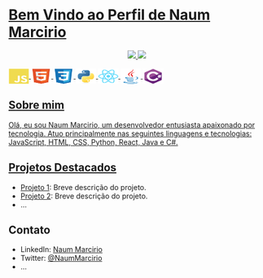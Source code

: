 <h1><a href="https://www.youtube.com/watch?v=dQw4w9WgXcQ">Bem Vindo ao Perfil de Naum Marcirio</a></h1>

<div align="center">
  <a href="https://github.com/NaumMarcirio">
  <img height="180em" src="https://github-readme-stats.vercel.app/api?username=NaumMarcirio&show_icons=false&theme=dark&include_all_commits=true&count_private=true"/>
  <img height="180em" src="https://github-readme-stats.vercel.app/api/top-langs/?username=NaumMarcirio&layout=compact&langs_count=7&theme=dark"/>
</div>
<div style="display: inline_block"><br>
  <img align="center" alt="Naum-Marcirio-Js" height="30" width="40" src="https://raw.githubusercontent.com/devicons/devicon/master/icons/javascript/javascript-plain.svg">
  <img align="center" alt="Naum-Marcirio-HTML" height="30" width="40" src="https://raw.githubusercontent.com/devicons/devicon/master/icons/html5/html5-original.svg">
  <img align="center" alt="Naum-Marcirio-CSS" height="30" width="40" src="https://raw.githubusercontent.com/devicons/devicon/master/icons/css3/css3-original.svg">
  <img align="center" alt="Naum-Marcirio-Python" height="30" width="40" src="https://raw.githubusercontent.com/devicons/devicon/master/icons/python/python-original.svg">
  <img align="center" alt="Naum-Marcirio-REACT" height="30" width="40" src="https://raw.githubusercontent.com/devicons/devicon/master/icons/react/react-original.svg">
  <img align="center" alt="Naum-Marcirio-JAVA" height="30" width="40" src="https://raw.githubusercontent.com/devicons/devicon/master/icons/java/java-original.svg">
  <img align="center" alt="Naum-Marcirio-CSHARP" height="30" width="40" src="https://raw.githubusercontent.com/devicons/devicon/master/icons/csharp/csharp-original.svg">
</div>

## Sobre mim

Olá, eu sou Naum Marcirio, um desenvolvedor entusiasta apaixonado por tecnologia. Atuo principalmente nas seguintes linguagens e tecnologias: JavaScript, HTML, CSS, Python, React, Java e C#.

## Projetos Destacados

- [Projeto 1](#): Breve descrição do projeto.
- [Projeto 2](#): Breve descrição do projeto.
- ...

## Contato

- LinkedIn: [Naum Marcirio](#)
- Twitter: [@NaumMarcirio](#)
- ...


